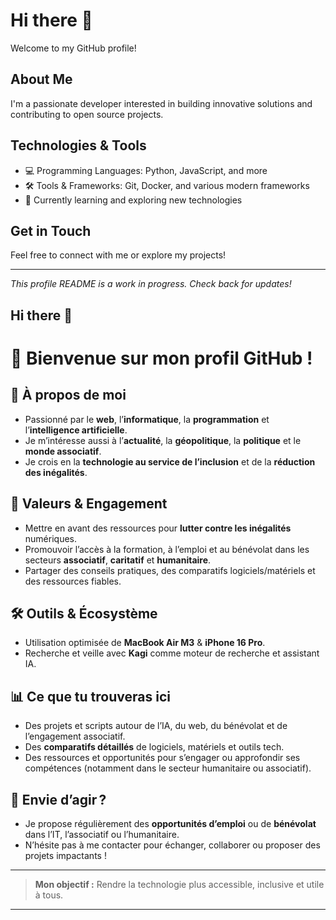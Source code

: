 # Hi there 👋

Welcome to my GitHub profile!

## About Me

I'm a passionate developer interested in building innovative solutions and contributing to open source projects.

## Technologies & Tools

- 💻 Programming Languages: Python, JavaScript, and more
- 🛠️ Tools & Frameworks: Git, Docker, and various modern frameworks
- 🌱 Currently learning and exploring new technologies

## Get in Touch

Feel free to connect with me or explore my projects!

---

*This profile README is a work in progress. Check back for updates!*
## Hi there 👋
# 👋 Bienvenue sur mon profil GitHub !

## 🌱 À propos de moi

- Passionné par le **web**, l’**informatique**, la **programmation** et l’**intelligence artificielle**.
- Je m’intéresse aussi à l’**actualité**, la **géopolitique**, la **politique** et le **monde associatif**.
- Je crois en la **technologie au service de l’inclusion** et de la **réduction des inégalités**.

## 💼 Valeurs & Engagement

- Mettre en avant des ressources pour **lutter contre les inégalités** numériques.
- Promouvoir l’accès à la formation, à l’emploi et au bénévolat dans les secteurs **associatif**, **caritatif** et **humanitaire**.
- Partager des conseils pratiques, des comparatifs logiciels/matériels et des ressources fiables.

## 🛠️ Outils & Écosystème

- Utilisation optimisée de **MacBook Air M3** & **iPhone 16 Pro**.
- Recherche et veille avec **Kagi** comme moteur de recherche et assistant IA.

## 📊 Ce que tu trouveras ici

- Des projets et scripts autour de l’IA, du web, du bénévolat et de l’engagement associatif.
- Des **comparatifs détaillés** de logiciels, matériels et outils tech.
- Des ressources et opportunités pour s’engager ou approfondir ses compétences (notamment dans le secteur humanitaire ou associatif).

## 🚀 Envie d’agir ?

- Je propose régulièrement des **opportunités d’emploi** ou de **bénévolat** dans l’IT, l’associatif ou l’humanitaire.
- N’hésite pas à me contacter pour échanger, collaborer ou proposer des projets impactants !

---

> **Mon objectif :** Rendre la technologie plus accessible, inclusive et utile à tous.

---
